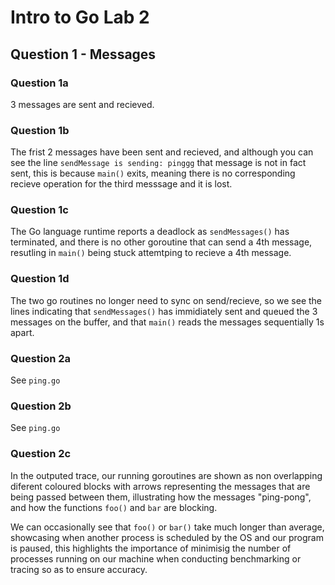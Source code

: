# Intro to Go Lab 2

## Question 1 - Messages

### Question 1a

3 messages are sent and recieved. 

### Question 1b

The frist 2 messages have been sent and recieved, and although you can see the line `sendMessage is sending: pinggg` that message is not in fact sent, this is because `main()` exits, meaning there is no corresponding recieve operation for the third messsage and it is lost.

### Question 1c

The Go language runtime reports a deadlock as `sendMessages()` has terminated, and there is no other goroutine that can send a 4th message, resutling in `main()` being stuck attemtping to recieve a 4th message. 

### Question 1d

The two go routines no longer need to sync on send/recieve, so we see the lines indicating that `sendMessages()` has immidiately sent and queued the 3 messages on the buffer, and that `main()` reads the messages sequentially 1s apart. 

### Question 2a

See `ping.go`

### Question 2b

See `ping.go`

### Question 2c

In the outputed trace, our running goroutines are shown as non overlapping diferent coloured blocks with arrows representing the messages that are being passed between them, illustrating how the messages "ping-pong", and how the functions `foo()` and `bar` are blocking.

We can occasionally see that `foo()` or `bar()` take much longer than average, showcasing when another process is scheduled by the OS and our program is paused, this highlights the importance of minimisig the number of processes running on our machine when conducting benchmarking or tracing so as to ensure accuracy. 


